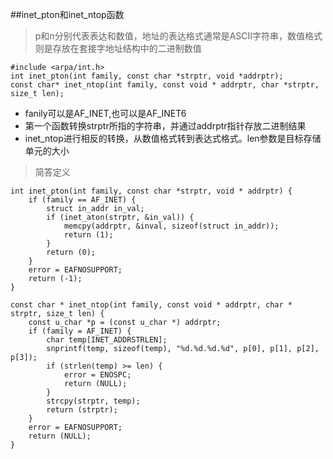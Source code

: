 ##inet\_pton和inet\_ntop函数
> p和n分别代表表达和数值，地址的表达格式通常是ASCII字符串，数值格式则是存放在套接字地址结构中的二进制数值

	#include <arpa/int.h>
	int inet_pton(int family, const char *strptr, void *addrptr);
	const char* inet_ntop(int family, const void * addrptr, char *strptr, size_t len);

* fanily可以是AF\_INET,也可以是AF\_INET6
* 第一个函数转换strptr所指的字符串，并通过addrptr指针存放二进制结果
* inet\_ntop进行相反的转换，从数值格式转到表达式格式。len参数是目标存储单元的大小

> 简答定义

	int inet_pton(int family, const char *strptr, void * addrptr) {
		if (family == AF_INET) {
			struct in_addr in_val;
			if (inet_aton(strptr, &in_val)) {
				memcpy(addrptr, &inval, sizeof(struct in_addr));
				return (1);
			}
			return (0);
		}
		error = EAFNOSUPPORT;
		return (-1);
	}

	const char * inet_ntop(int family, const void * addrptr, char * strptr, size_t len) {
		const u_char *p = (const u_char *) addrptr;
		if (family = AF_INET) {
			char temp[INET_ADDRSTRLEN];
			snprintf(temp, sizeof(temp), "%d.%d.%d.%d", p[0], p[1], p[2], p[3]);
			if (strlen(temp) >= len) {
				error = ENOSPC;
				return (NULL);
			}
			strcpy(strptr, temp);
			return (strptr);
		}
		error = EAFNOSUPPORT;
		return (NULL);
	}

